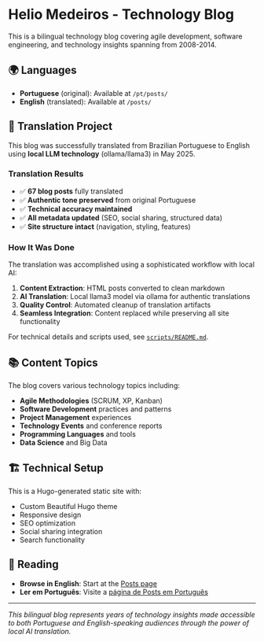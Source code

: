 # Helio Medeiros - Technology Blog

This is a bilingual technology blog covering agile development, software engineering, and technology insights spanning from 2008-2014.

## 🌍 Languages

- **Portuguese** (original): Available at `/pt/posts/`
- **English** (translated): Available at `/posts/`

## 🚀 Translation Project

This blog was successfully translated from Brazilian Portuguese to English using **local LLM technology** (ollama/llama3) in May 2025.

### Translation Results

- ✅ **67 blog posts** fully translated
- ✅ **Authentic tone preserved** from original Portuguese
- ✅ **Technical accuracy maintained**
- ✅ **All metadata updated** (SEO, social sharing, structured data)
- ✅ **Site structure intact** (navigation, styling, features)

### How It Was Done

The translation was accomplished using a sophisticated workflow with local AI:

1. **Content Extraction**: HTML posts converted to clean markdown
2. **AI Translation**: Local llama3 model via ollama for authentic translations
3. **Quality Control**: Automated cleanup of translation artifacts
4. **Seamless Integration**: Content replaced while preserving all site functionality

For technical details and scripts used, see [`scripts/README.md`](scripts/README.md).

## 📚 Content Topics

The blog covers various technology topics including:

- **Agile Methodologies** (SCRUM, XP, Kanban)
- **Software Development** practices and patterns
- **Project Management** experiences
- **Technology Events** and conference reports
- **Programming Languages** and tools
- **Data Science** and Big Data

## 🏗 Technical Setup

This is a Hugo-generated static site with:

- Custom Beautiful Hugo theme
- Responsive design
- SEO optimization
- Social sharing integration
- Search functionality

## 📖 Reading

- **Browse in English**: Start at the [Posts page](/posts/)
- **Ler em Português**: Visite a [página de Posts em Português](/pt/posts/)

---

_This bilingual blog represents years of technology insights made accessible to both Portuguese and English-speaking audiences through the power of local AI translation._
